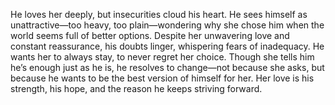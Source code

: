 He loves her deeply, but insecurities cloud his heart. He sees himself as unattractive—too heavy, too plain—wondering why she chose him when the world seems full of better options. Despite her unwavering love and constant reassurance, his doubts linger, whispering fears of inadequacy. He wants her to always stay, to never regret her choice. Though she tells him he’s enough just as he is, he resolves to change—not because she asks, but because he wants to be the best version of himself for her. Her love is his strength, his hope, and the reason he keeps striving forward.
